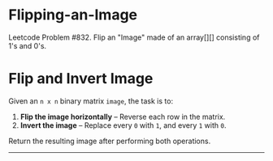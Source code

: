 # Flipping-an-Image
Leetcode Problem #832. Flip an "Image" made of an array[][] consisting of 1's and 0's. 

# Flip and Invert Image

Given an `n x n` binary matrix `image`, the task is to:

1. **Flip the image horizontally** – Reverse each row in the matrix.
2. **Invert the image** – Replace every `0` with `1`, and every `1` with `0`.

Return the resulting image after performing both operations.

---
